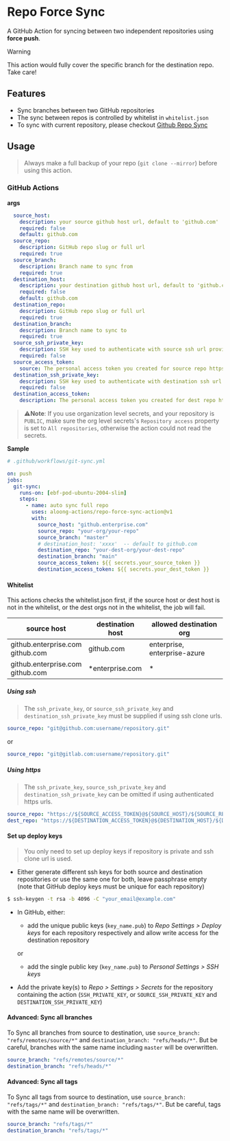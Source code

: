 # Repo Force Sync

A GitHub Action for syncing between two independent repositories using **force push**.
>[!WARNING]
>This action would fully cover the specific branch for the destination repo. Take care!

## Features

- Sync branches between two GitHub repositories
- The sync between repos is controlled by whitelist in `whitelist.json`
- To sync with current repository, please checkout [Github Repo Sync](https://github.com/marketplace/actions/github-repo-sync)

## Usage

> Always make a full backup of your repo (`git clone --mirror`) before using this action.

### GitHub Actions

**args**
```yml
  source_host:
    description: your source github host url, default to 'github.com'
    required: false
    default: github.com
  source_repo:
    description: GitHub repo slug or full url
    required: true
  source_branch:
    description: Branch name to sync from
    required: true
  destination_host:
    description: your destination github host url, default to 'github.com'
    required: false
    default: github.com
  destination_repo:
    description: GitHub repo slug or full url
    required: true
  destination_branch:
    description: Branch name to sync to
    required: true
  source_ssh_private_key:
    description: SSH key used to authenticate with source ssh url provided (optional if public or https url with authentication)
    required: false
  source_access_token:
    source: The personal access token you created for source repo https authentication
  destination_ssh_private_key:
    description: SSH key used to authenticate with destination ssh url provided (optional if public or https url with authentication)
    required: false
  destination_access_token:
    description: The personal access token you created for dest repo https authentication
```

> :warning:**Note**:
> If you use organization level secrets, and your repository is `PUBLIC`, make sure the org level secrets's `Repository access` property is set to `All repositories`, otherwise the action could not read the secrets.

**Sample**
```yml
# .github/workflows/git-sync.yml

on: push
jobs:
  git-sync:
    runs-on: [ebf-pod-ubuntu-2004-slim]
    steps:
      - name: auto sync full repo
        uses: aloong-actions/repo-force-sync-action@v1
        with:
          source_host: "github.enterprise.com"
          source_repo: "your-org/your-repo"
          source_branch: "master"
          # destination_host: 'xxxx'  -- default to github.com
          destination_repo: "your-dest-org/your-dest-repo"
          destination_branch: "main"
          source_access_token: ${{ secrets.your_source_token }}
          destination_access_token: ${{ secrets.your_dest_token }}
```

#### Whitelist

This actions checks the whitelist.json first, if the source host or dest host is
not in the whitelist, or the dest orgs not in the whitelist, the job will fail.

| source host                                                                        | destination host | allowed destination org              |
|------------------------------------------------------------------------------------|------------------|------------------------------|
| github.enterprise.com</br> github.com | github.com       | enterprise, enterprise-azure |
| github.enterprise.com</br> github.com | *enterprise.com  | *                            |

##### Using ssh

> The `ssh_private_key`, or `source_ssh_private_key` and `destination_ssh_private_key` must be supplied if using ssh clone urls.

```yml
source_repo: "git@github.com:username/repository.git"
```
or
```yml
source_repo: "git@gitlab.com:username/repository.git"
```


##### Using https

> The `ssh_private_key`, `source_ssh_private_key` and `destination_ssh_private_key` can be omitted if using authenticated https urls.

```yml
source_repo: "https://${SOURCE_ACCESS_TOKEN}@${SOURCE_HOST}/${SOURCE_REPO}.git"
dest_repo: "https://${DESTINATION_ACCESS_TOKEN}@${DESTINATION_HOST}/${DESTINATION_REPO}.git"
```

#### Set up deploy keys

> You only need to set up deploy keys if repository is private and ssh clone url is used.

- Either generate different ssh keys for both source and destination repositories or use the same one for both, leave passphrase empty (note that GitHub deploy keys must be unique for each repository)

```sh
$ ssh-keygen -t rsa -b 4096 -C "your_email@example.com"
```

- In GitHub, either:

  - add the unique public keys (`key_name.pub`) to _Repo Settings > Deploy keys_ for each repository respectively and allow write access for the destination repository

  or

  - add the single public key (`key_name.pub`) to _Personal Settings > SSH keys_

- Add the private key(s) to _Repo > Settings > Secrets_ for the repository containing the action (`SSH_PRIVATE_KEY`, or `SOURCE_SSH_PRIVATE_KEY` and `DESTINATION_SSH_PRIVATE_KEY`)

#### Advanced: Sync all branches

To Sync all branches from source to destination, use `source_branch: "refs/remotes/source/*"` and `destination_branch: "refs/heads/*"`. But be careful, branches with the same name including `master` will be overwritten.

```yml
source_branch: "refs/remotes/source/*"
destination_branch: "refs/heads/*"
```

#### Advanced: Sync all tags

To Sync all tags from source to destination, use `source_branch: "refs/tags/*"` and `destination_branch: "refs/tags/*"`. But be careful, tags with the same name will be overwritten.

```yml
source_branch: "refs/tags/*"
destination_branch: "refs/tags/*"
```
